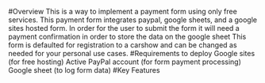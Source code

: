 #Overview
This is a way to implement a payment form using only free services. This payment form integrates paypal, google sheets, and a google sites hosted form. In order for the user to submit the form it will need a payment confirmation in order to store the data on the google sheet
This form is defaulted for registration to a carshow and can be changed as needed for your personal use cases.
#Requirements to deploy
Google sites (for free hosting)
Active PayPal account (for form payment processing)
Google sheet (to log form data)
#Key Features
